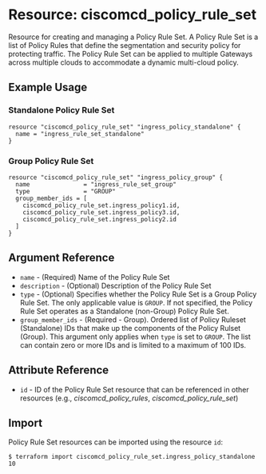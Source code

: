 # Resource: ciscomcd_policy_rule_set

Resource for creating and managing a Policy Rule Set.  A Policy Rule Set is a list of Policy Rules that define the segmentation and security policy for protecting traffic.  The Policy Rule Set can be applied to multiple Gateways across multiple clouds to accommodate a dynamic multi-cloud policy.

## Example Usage

### Standalone Policy Rule Set
```hcl
resource "ciscomcd_policy_rule_set" "ingress_policy_standalone" {
  name = "ingress_rule_set_standalone"
}
```

### Group Policy Rule Set
```hcl
resource "ciscomcd_policy_rule_set" "ingress_policy_group" {
  name               = "ingress_rule_set_group"
  type               = "GROUP"
  group_member_ids = [
    ciscomcd_policy_rule_set.ingress_policy1.id,
    ciscomcd_policy_rule_set.ingress_policy3.id,
    ciscomcd_policy_rule_set.ingress_policy2.id
  ]
}
```

## Argument Reference
* `name` - (Required) Name of the Policy Rule Set
* `description` - (Optional) Description of the Policy Rule Set
* `type` - (Optional) Specifies whether the Policy Rule Set is a Group Policy Rule Set.  The only applicable value is `GROUP`.  If not specified, the Policy Rule Set operates as a Standalone (non-Group) Policy Rule Set.
* `group_member_ids` - (Required - Group). Ordered list of Policy Ruleset (Standalone) IDs that make up the components of the Policy Rulset (Group).  This argument only applies when `type` is set to `GROUP`.  The list can contain zero or more IDs and is limited to a maximum of 100 IDs.

## Attribute Reference
* `id` - ID of the Policy Rule Set resource that can be referenced in other resources (e.g., *ciscomcd_policy_rules*, *ciscomcd_policy_rule_set*)

## Import
Policy Rule Set resources can be imported using the resource `id`:

```hcl
$ terraform import ciscomcd_policy_rule_set.ingress_policy_standalone 10
```